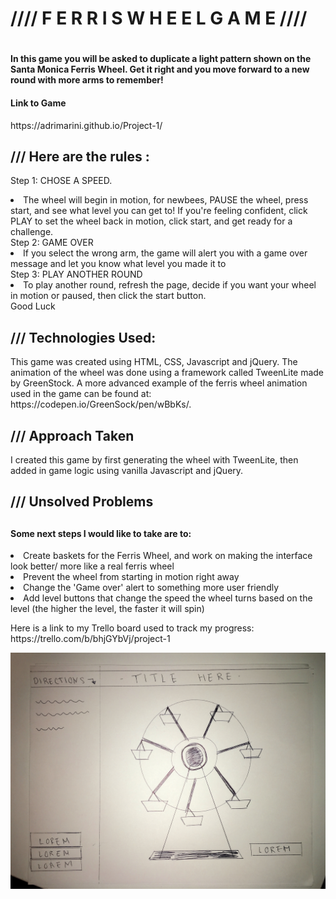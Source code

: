 
<h1>//// F E R R I S   W H E E L   G A M E ////<h1>

<h4>In this game you will be asked to duplicate a light pattern shown on the Santa
Monica Ferris Wheel. Get it right and you move forward to a new round with more arms to remember!<h4>
<h4>Link to Game</h4>
https://adrimarini.github.io/Project-1/

<h2>/// Here are the rules :</h2>
<p>  Step 1: CHOSE A SPEED.
      <li> The wheel will begin in motion, for newbees, PAUSE the wheel, press start, and see what level you can get to! If you're feeling confident, click PLAY to set the wheel back in motion, click start, and get ready for a challenge.
      <br>
 Step 2: GAME OVER <br>
      <li> If you select the wrong arm, the game will alert you with a game over
      message and let you know what level you made it to
      <br>
 Step 3: PLAY ANOTHER ROUND <br>
      <li> To play another round, refresh the page, decide if you want your wheel
      in motion or paused, then click the start button.
      <br>
Good Luck
</p>

<h2>/// Technologies Used: </h2>
  <p>This game was created using HTML, CSS, Javascript and jQuery. The animation of the wheel was done using a framework called TweenLite made by GreenStock. A more advanced example of the ferris wheel animation used in the game can be found at:
  https://codepen.io/GreenSock/pen/wBbKs/.</p>

  <h2>/// Approach Taken </h2>

  <p>I created this game by first generating the wheel with TweenLite, then added in game logic using vanilla Javascript and jQuery.</p>

  <h2>/// Unsolved Problems <h2>

  <h4>Some next steps I would like to take are to:</h4>
  <p>
    <li>Create baskets for the Ferris Wheel, and work on making the interface look better/ more like a real ferris wheel
    <li>Prevent the wheel from starting in motion right away
    <li>Change the 'Game over' alert to something more user friendly
    <li>Add level buttons that change the speed the wheel turns based on the level (the higher the level, the faster it will spin)
</p>

<p>Here is a link to my Trello board used to track my progress: https://trello.com/b/bhjGYbVj/project-1 </p>

![wireframe](/assets/project_1_wireframe.jpg)
